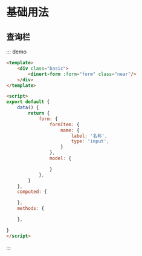

# 基础用法

## 查询栏

::: demo
```html
<template>
    <div class="basic">
        <dinert-form :form="form" class="near"/>
    </div>
</template>

<script>
export default {
    data() {
        return {
            form: {
                formItem: {
                    name: {
                        label: '名称',
                        type: 'input',
                    }
                },
                model: {

                }
            },
        }
    },
    computed: {

    },
    methods: {

    },

}
</script>
```
:::
<!--
## 不同布局的组件
:::demo

Form/basic/dialog
:::

## 显示值
:::demo

Form/basic/show-value
:::

## 显示组件
:::demo

Form/basic/linkage
:::

## 全局组件的显示
:::demo

Form/basic/linkage-global
:::

## 禁用组件
:::demo

Form/basic/disabled
:::

## 组件排序
:::demo

Form/basic/sort
:::

## 自定义组件
:::demo

Form/basic/custom
:::

## 验证
:::demo

Form/basic/vaildate
::: -->



